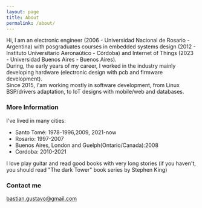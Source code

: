 ```yaml
---
layout: page
title: About
permalink: /about/
---
```


Hi, I am an electronic engineer (2006 - Universidad Nacional de Rosario - Argentina) with posgraduates courses in embedded systems design (2012 - Instituto Universitario Aeronaútico - Córdoba) and Internet of Things (2023 - Universidad Buenos Aires - Buenos Aires).\
During, the early years of my career, I worked in the industry mainly developing hardware (electronic design with pcb and firmware development).\
Since 2015, I'am working mostly in software development, from Linux BSP/drivers adaptation, to IoT designs with mobile/web and databases.



### More Information

I've lived in many cities:

* Santo Tomé: 1978-1996,2009, 2021-now
* Rosario: 1997-2007
* Buenos Aires, London and Guelph(Ontario/Canada):2008
* Cordoba: 2010-2021

I love play guitar and read good books with very long stories (if you haven't, you should read "The dark Tower" book series by Stephen King)

### Contact me

[bastian.gustavo@gmail.com](mailto:bastian.gustavo@gmail.com)